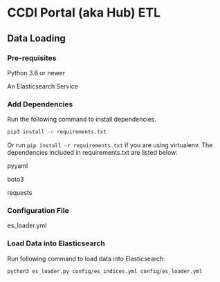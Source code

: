 # CCDI Portal (aka Hub) ETL

## Data Loading

### Pre-requisites
Python 3.6 or newer

An Elasticsearch Service

### Add Dependencies
Run the following command to install dependencies.

```bash
pip3 install -r requirements.txt
```

Or run ```pip install -r requirements.txt``` if you are using virtualenv. The dependencies included in requirements.txt are listed below:

pyyaml

boto3

requests

### Configuration File
es_loader.yml

### Load Data into Elasticsearch
Run following command to load data into Elasticsearch:

```bash
python3 es_loader.py config/es_indices.yml config/es_loader.yml
``` 


